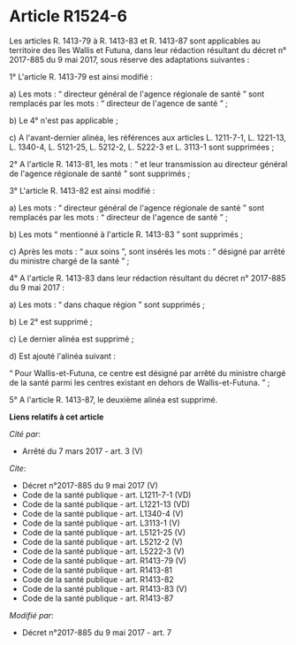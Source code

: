 # Article R1524-6

Les articles R. 1413-79 à R. 1413-83 et R. 1413-87 sont applicables au territoire des îles Wallis et Futuna, dans leur
rédaction résultant du décret n° 2017-885 du 9 mai 2017, sous réserve des adaptations suivantes : 

1° L'article R. 1413-79 est ainsi modifié : 

a) Les mots : “ directeur général de l'agence régionale de santé ” sont remplacés par les mots : “ directeur de l'agence de
santé ” ; 

b) Le 4° n'est pas applicable ; 

c) A l'avant-dernier alinéa, les références aux articles L. 1211-7-1, L. 1221-13, L. 1340-4, L. 5121-25, L. 5212-2, L. 5222-3
et L. 3113-1 sont supprimées ; 

2° A l'article R. 1413-81, les mots : “ et leur transmission au directeur général de l'agence régionale de santé ” sont
supprimés ; 

3° L'article R. 1413-82 est ainsi modifié : 

a) Les mots : “ directeur général de l'agence régionale de santé ” sont remplacés par les mots : “ directeur de l'agence de
santé ” ; 

b) Les mots “ mentionné à l'article R. 1413-83 ” sont supprimés ; 

c) Après les mots : “ aux soins ”, sont insérés les mots : “ désigné par arrêté du ministre chargé de la santé ” ; 

4° A l'article R. 1413-83 dans leur rédaction résultant du décret n° 2017-885 du 9 mai 2017 : 

a) Les mots : “ dans chaque région ” sont supprimés ; 

b) Le 2° est supprimé ; 

c) Le dernier alinéa est supprimé ; 

d) Est ajouté l'alinéa suivant : 

“ Pour Wallis-et-Futuna, ce centre est désigné par arrêté du ministre chargé de la santé parmi les centres existant en dehors
de Wallis-et-Futuna. ” ; 

5° A l'article R. 1413-87, le deuxième alinéa est supprimé.

**Liens relatifs à cet article**

_Cité par_:

  - Arrêté du 7 mars 2017 - art. 3 (V)

_Cite_:

  - Décret n°2017-885 du 9 mai 2017 (V)
  - Code de la santé publique - art. L1211-7-1 (VD)
  - Code de la santé publique - art. L1221-13 (VD)
  - Code de la santé publique - art. L1340-4 (V)
  - Code de la santé publique - art. L3113-1 (V)
  - Code de la santé publique - art. L5121-25 (V)
  - Code de la santé publique - art. L5212-2 (V)
  - Code de la santé publique - art. L5222-3 (V)
  - Code de la santé publique - art. R1413-79 (V)
  - Code de la santé publique - art. R1413-81
  - Code de la santé publique - art. R1413-82
  - Code de la santé publique - art. R1413-83 (V)
  - Code de la santé publique - art. R1413-87

_Modifié par_:

  - Décret n°2017-885 du 9 mai 2017 - art. 7
